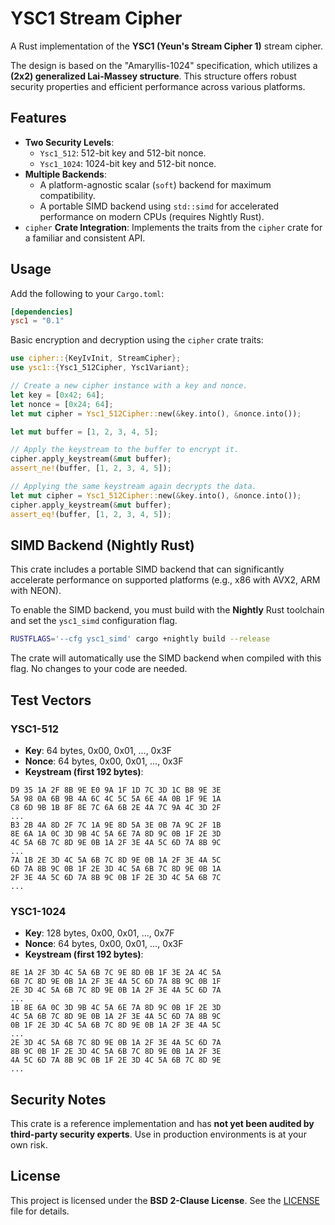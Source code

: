 # YSC1 Stream Cipher
A Rust implementation of the **YSC1 (Yeun's Stream Cipher 1)** stream cipher.

The design is based on the "Amaryllis-1024" specification, which utilizes a **(2x2) generalized Lai-Massey structure**. This structure offers robust security properties and efficient performance across various platforms.

## Features
* **Two Security Levels**:
    - `Ysc1_512`: 512-bit key and 512-bit nonce.
    - `Ysc1_1024`: 1024-bit key and 512-bit nonce.
* **Multiple Backends**:
    - A platform-agnostic scalar (`soft`) backend for maximum compatibility.
    - A portable SIMD backend using `std::simd` for accelerated performance on modern CPUs (requires Nightly Rust).
* `cipher` **Crate Integration**: Implements the traits from the `cipher` crate for a familiar and consistent API.

## Usage
Add the following to your `Cargo.toml`:
``` toml
[dependencies]
ysc1 = "0.1"
```
Basic encryption and decryption using the `cipher` crate traits:
``` rust
use cipher::{KeyIvInit, StreamCipher};
use ysc1::{Ysc1_512Cipher, Ysc1Variant};

// Create a new cipher instance with a key and nonce.
let key = [0x42; 64];
let nonce = [0x24; 64];
let mut cipher = Ysc1_512Cipher::new(&key.into(), &nonce.into());

let mut buffer = [1, 2, 3, 4, 5];

// Apply the keystream to the buffer to encrypt it.
cipher.apply_keystream(&mut buffer);
assert_ne!(buffer, [1, 2, 3, 4, 5]);

// Applying the same keystream again decrypts the data.
let mut cipher = Ysc1_512Cipher::new(&key.into(), &nonce.into());
cipher.apply_keystream(&mut buffer);
assert_eq!(buffer, [1, 2, 3, 4, 5]);
```

## SIMD Backend (Nightly Rust)
This crate includes a portable SIMD backend that can significantly accelerate performance on supported platforms (e.g., x86 with AVX2, ARM with NEON).

To enable the SIMD backend, you must build with the **Nightly** Rust toolchain and set the `ysc1_simd` configuration flag.
``` bash
RUSTFLAGS='--cfg ysc1_simd' cargo +nightly build --release
```
The crate will automatically use the SIMD backend when compiled with this flag. No changes to your code are needed.

## Test Vectors
### YSC1-512
* **Key**: 64 bytes, 0x00, 0x01, ..., 0x3F
* **Nonce**: 64 bytes, 0x00, 0x01, ..., 0x3F
* **Keystream (first 192 bytes)**:
```
D9 35 1A 2F 8B 9E E0 9A 1F 1D 7C 3D 1C B8 9E 3E
5A 98 0A 6B 9B 4A 6C 4C 5C 5A 6E 4A 0B 1F 9E 1A
C8 6D 9B 1B 8F 8E 7C 6A 6B 2E 4A 7C 9A 4C 3D 2F
...
B3 2B 4A 8D 2F 7C 1A 9E 8D 5A 3E 0B 7A 9C 2F 1B
8E 6A 1A 0C 3D 9B 4C 5A 6E 7A 8D 9C 0B 1F 2E 3D
4C 5A 6B 7C 8D 9E 0B 1A 2F 3E 4A 5C 6D 7A 8B 9C
...
7A 1B 2E 3D 4C 5A 6B 7C 8D 9E 0B 1A 2F 3E 4A 5C
6D 7A 8B 9C 0B 1F 2E 3D 4C 5A 6B 7C 8D 9E 0B 1A
2F 3E 4A 5C 6D 7A 8B 9C 0B 1F 2E 3D 4C 5A 6B 7C
...
```
### YSC1-1024
* **Key**: 128 bytes, 0x00, 0x01, ..., 0x7F
* **Nonce**: 64 bytes, 0x00, 0x01, ..., 0x3F
* **Keystream (first 192 bytes)**:
```
8E 1A 2F 3D 4C 5A 6B 7C 9E 8D 0B 1F 3E 2A 4C 5A
6B 7C 8D 9E 0B 1A 2F 3E 4A 5C 6D 7A 8B 9C 0B 1F
2E 3D 4C 5A 6B 7C 8D 9E 0B 1A 2F 3E 4A 5C 6D 7A
...
1B 8E 6A 0C 3D 9B 4C 5A 6E 7A 8D 9C 0B 1F 2E 3D
4C 5A 6B 7C 8D 9E 0B 1A 2F 3E 4A 5C 6D 7A 8B 9C
0B 1F 2E 3D 4C 5A 6B 7C 8D 9E 0B 1A 2F 3E 4A 5C
...
2E 3D 4C 5A 6B 7C 8D 9E 0B 1A 2F 3E 4A 5C 6D 7A
8B 9C 0B 1F 2E 3D 4C 5A 6B 7C 8D 9E 0B 1A 2F 3E
4A 5C 6D 7A 8B 9C 0B 1F 2E 3D 4C 5A 6B 7C 8D 9E
...
```

## Security Notes
This crate is a reference implementation and has **not yet been audited by third-party security experts**. Use in production environments is at your own risk.

## License
This project is licensed under the **BSD 2-Clause License**. See the [LICENSE](./LICENSE) file for details.